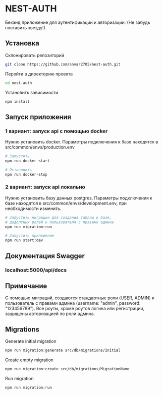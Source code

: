 
# NEST-AUTH

Бекэнд приложение для аутентификации и авторизации. (Не забудь поставить звезду!)

## Установка

Склонировать репозиторий

```bash
git clone https://github.com/anvar2705/nest-auth.git
```

Перейти в директорию проекта

```bash
cd nest-auth
```

Установить зависимости

```bash
npm install
```

## Запуск приложения

### 1 вариант: запуск api с помощью docker
Нужно установить docker.
Параметры подключения к базе находятся в src/common/envs/production.env

```bash
# Запустить
npm run docker-start

# Остановить 
npm run docker-stop
```

### 2 вариант: запуск api локально
Нужно установить базу данных postgres.
Параметры подключения к базе находятся в src/common/envs/development.env, при необходимости изменить.

```bash
# Запустить миграции для создания таблиц в базе,
# дефолтных ролей и пользователя с правами админа
npm run migration:run

# Запустить приложение
npm run start:dev
```

## Документация Swagger

### localhost:5000/api/docs

## Примечание
С помощью миграций, создаются стандартные роли (USER, ADMIN) и пользователь с правами
админа (username: "admin", password: "123456789"). Все роуты, кроме роутов логина или регистрации,
защищены авторизацией по роли админа.


## Migrations

Generate initial migration

```bash
npm run migration:generate src/db/migrations/Initial
```

Create empty migration

```bash
npm run migration:create src/db/migrations/MigrationName
```

Run migration

```bash
npm run migration:run
```

